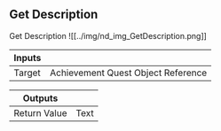 ## Get Description
Get Description
![[../img/nd_img_GetDescription.png]]

|Inputs||
|--|--|
| Target | Achievement Quest Object Reference |

|Outputs||
|--|--|
| Return Value | Text |
